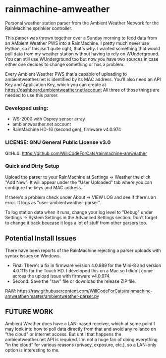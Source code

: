 # rainmachine-amweather
Personal weather station parser from the Ambient Weather Network for the RainMachine sprinkler controller.

This parser was thrown together over a Sunday morning to feed data from an AMbient Weather PWS
into a RainMachine. I pretty much never use Python, so if this isn't quite right, that's why. I wanted something
that would pull data from my weather station without having to rely on WUnderground. You can still use WUnderground
too but now you have two sources in case either one decides to change something or has a problem.

Every Ambient Weather PWS that's capable of uploading to ambientweather.net is identified by its MAC address.
You'll also need an API Key and Application Key, which you can create at https://dashboard.ambientweather.net/account
All three of those things are needed to use this parser.

### Developed using:
* WS-2000 with Osprey sensor array
* ambientweather.net account
* RainMachine HD-16 (second gen), firmware v4.0.974

### LICENSE: GNU General Public License v3.0

GitHub: https://github.com/WillCodeForCats/rainmachine-amweather

### Quick and Dirty Setup
Upload the parser to your RainMachine at Settings -> Weather the click "Add New". It will appear under the
"User Uploaded" tab where you can configure the keys and MAC address.

If there's a problem check under About -> VIEW LOG and see if there's an error. It logs as "user-ambientweather-parser".

To log station data when it runs, change your log level to "Debug" under Settings -> System Settings in the
Advanced Settings section. Don't forget to change it back beucase it logs a lot of stuff from other parsers too.

## Potential Install Issues
There have been reports of the RainMachine rejecting a parser uploads with syntax issues on Windows.
- First: There's a fix in firmware version 4.0.989 for the Mini-8 and version 4.0.1115 for the Touch HD.
I developed this on a Mac so I didn't come across the upload issue with firmware v4.0.974.
- Second: Save the "raw" file or download the release ZIP file.

RAW: https://raw.githubusercontent.com/WillCodeForCats/rainmachine-amweather/master/ambientweather-parser.py

## FUTURE WORK
Ambient Weather does have a LAN-based receiver, which at some point I may look into how to poll data directly
from that and avoid any reliance on "the cloud" or internet access. But until that happens the ambientweather.net
API is required. I'm not a huge fan of doing everything "in the cloud" for various reasons (privacy, exposure, etc.),
so a LAN-only option is interesting to me.
